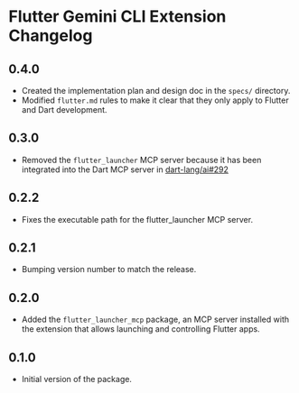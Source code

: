 # Flutter Gemini CLI Extension Changelog

## 0.4.0

- Created the implementation plan and design doc in the `specs/` directory.
- Modified `flutter.md` rules to make it clear that they only apply to Flutter
  and Dart development.

## 0.3.0

- Removed the `flutter_launcher` MCP server because it has been integrated into
  the Dart MCP server in [dart-lang/ai#292](https://github.com/dart-lang/ai/pull/292)

## 0.2.2

- Fixes the executable path for the flutter_launcher MCP server.

## 0.2.1

- Bumping version number to match the release.

## 0.2.0

- Added the `flutter_launcher_mcp` package, an MCP server installed with the
  extension that allows launching and controlling Flutter apps.

## 0.1.0

- Initial version of the package.

